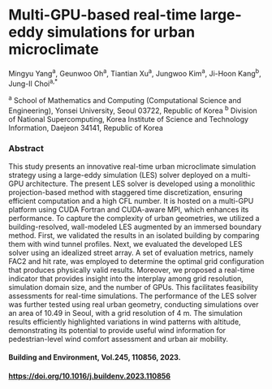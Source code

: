 # Multi-GPU-based real-time large-eddy simulations for urban microclimate

<!-- author: Mingyu Yang, Geunwoo Oh, Tiantian Xu, Jungwoo Kim, Ji-Hoon Kang, Jung-Il Choi-->

Mingyu Yang<sup>a</sup>, Geunwoo Oh<sup>a</sup>, Tiantian Xu<sup>a</sup>, Jungwoo Kim<sup>a</sup>, Ji-Hoon Kang<sup>b</sup>, Jung-Il Choi<sup>a,*</sup>

<sup>a</sup> School of Mathematics and Computing (Computational Science and Engineering), Yonsei University, Seoul 03722, Republic of Korea
<sup>b</sup> Division of National Supercomputing, Korea Institute of Science and Technology Information, Daejeon 34141, Republic of Korea

### Abstract
This study presents an innovative real-time urban microclimate simulation strategy using a large-eddy simulation (LES) solver deployed on a multi-GPU architecture. The present LES solver is developed using a monolithic projection-based method with staggered time discretization, ensuring efficient computation and a high CFL number. It is hosted on a multi-GPU platform using CUDA Fortran and CUDA-aware MPI, which enhances its performance. To capture the complexity of urban geometries, we utilized a building-resolved, wall-modeled LES augmented by an immersed boundary method. First, we validated the results in an isolated building by comparing them with wind tunnel profiles. Next, we evaluated the developed LES solver using an idealized street array. A set of evaluation metrics, namely FAC2 and hit rate, was employed to determine the optimal grid configuration that produces physically valid results. Moreover, we proposed a real-time indicator that provides insight into the interplay among grid resolution, simulation domain size, and the number of GPUs. This facilitates feasibility assessments for real-time simulations. The performance of the LES solver was further tested using real urban geometry, conducting simulations over an area of 10.49 in Seoul, with a grid resolution of 4 m. The simulation results efficiently highlighted variations in wind patterns with altitude, demonstrating its potential to provide useful wind information for pedestrian-level wind comfort assessment and urban air mobility.

#### Building and Environment, Vol.245, 110856, 2023.
#### https://doi.org/10.1016/j.buildenv.2023.110856
